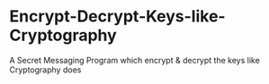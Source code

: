 # Encrypt-Decrypt-Keys-like-Cryptography
A Secret Messaging Program which encrypt &amp; decrypt the keys like Cryptography does
